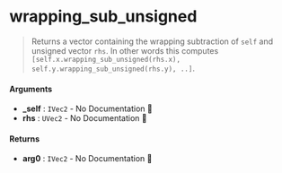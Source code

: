 # wrapping\_sub\_unsigned

>  Returns a vector containing the wrapping subtraction of `self` and unsigned vector `rhs`.
>  In other words this computes `[self.x.wrapping_sub_unsigned(rhs.x), self.y.wrapping_sub_unsigned(rhs.y), ..]`.

#### Arguments

- **\_self** : `IVec2` \- No Documentation 🚧
- **rhs** : `UVec2` \- No Documentation 🚧

#### Returns

- **arg0** : `IVec2` \- No Documentation 🚧